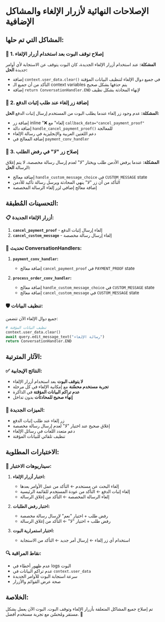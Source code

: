 # الإصلاحات النهائية لأزرار الإلغاء والمشاكل الإضافية

## المشاكل التي تم حلها:

### 🔧 **1. إصلاح توقف البوت بعد استخدام أزرار الإلغاء**
**المشكلة:** عند استخدام أزرار الإلغاء الجديدة، كان البوت يتوقف عن الاستجابة لأي أوامر جديدة
**الحل:** 
- إضافة `context.user_data.clear()` في جميع دوال الإلغاء لتنظيف البيانات المؤقتة
- التأكد من أن جميع الـ context variables يتم حذفها بشكل صحيح
- إضافة `return ConversationHandler.END` لإنهاء المحادثة بشكل نظيف

### 🔧 **2. إضافة زر إلغاء عند طلب إثبات الدفع**
**المشكلة:** عدم وجود زر إلغاء عندما يطلب البوت من المستخدم إرسال إثبات الدفع
**الحل:**
- إضافة زر inline "❌ إلغاء" مع `callback_data="cancel_payment_proof"`
- إضافة دالة `handle_cancel_payment_proof()` للمعالجة
- دعم اللغتين العربية والإنجليزية في رسالة الإلغاء
- إضافة المعالج في `payment_conv_handler`

### 🔧 **3. إصلاح زر "لا" في رفض الطلب**
**المشكلة:** عندما يرفض الأدمن طلب ويختار "لا" لعدم إرسال رسالة مخصصة، لا يتم إغلاق الرسالة
**الحل:**
- إضافة معالج `handle_custom_message_choice` في `CUSTOM_MESSAGE` state
- التأكد من أن زر "لا" ينهي المحادثة ويرسل رسالة تأكيد للأدمن
- إضافة معالج إضافي لزر إلغاء الرسالة المخصصة

## التحسينات المُطبقة:

### 📋 **أزرار الإلغاء الجديدة:**
1. **`cancel_payment_proof`** - إلغاء إرسال إثبات الدفع
2. **`cancel_custom_message`** - إلغاء إرسال رسالة مخصصة

### 🔄 **تحديث ConversationHandlers:**
1. **`payment_conv_handler`:**
   - إضافة معالج `cancel_payment_proof` في `PAYMENT_PROOF` state

2. **`process_order_conv_handler`:**
   - إضافة معالج `handle_custom_message_choice` في `CUSTOM_MESSAGE` state
   - إضافة معالج `cancel_custom_message` في `CUSTOM_MESSAGE` state

### 🛡️ **تنظيف البيانات:**
جميع دوال الإلغاء الآن تتضمن:
```python
# تنظيف البيانات المؤقتة
context.user_data.clear()
await query.edit_message_text("رسالة الإلغاء")
return ConversationHandler.END
```

## الآثار المترتبة:

### ✅ **النتائج الإيجابية:**
- **لا يتوقف البوت** بعد استخدام أزرار الإلغاء
- **تجربة مستخدم محسّنة** مع إمكانية الإلغاء في كل مرحلة
- **عدم تراكم البيانات المؤقتة** في الذاكرة
- **إنهاء صحيح للمحادثات** بدون تداخل

### 🎯 **الميزات الجديدة:**
- زر إلغاء عند طلب إثبات الدفع
- إغلاق صحيح عند اختيار "لا" لعدم إرسال رسالة مخصصة
- دعم متعدد اللغات في رسائل الإلغاء
- تنظيف تلقائي للبيانات المؤقتة

## الاختبارات المطلوبة:

### 🧪 **سيناريوهات الاختبار:**
1. **اختبار أزرار الإلغاء:**
   - إلغاء البحث عن مستخدم ← التأكد من عمل الأوامر بعدها
   - إلغاء إثبات الدفع ← التأكد من عودة المستخدم للقائمة الرئيسية
   - إلغاء الرسالة المخصصة ← التأكد من إغلاق الرسالة

2. **اختبار رفض الطلبات:**
   - رفض طلب + اختيار "نعم" لإرسال رسالة مخصصة
   - رفض طلب + اختيار "لا" ← التأكد من إغلاق الرسالة
   
3. **اختبار استمرارية البوت:**
   - استخدام أي زر إلغاء ← إرسال أمر جديد ← التأكد من الاستجابة

### 🔍 **نقاط المراقبة:**
- عدم ظهور أخطاء في logs البوت
- عدم تراكم البيانات في `context.user_data`
- سرعة استجابة البوت للأوامر الجديدة
- صحة عرض القوائم والأزرار

## الخلاصة:
تم إصلاح جميع المشاكل المتعلقة بأزرار الإلغاء وتوقف البوت. البوت الآن يعمل بشكل مستقر ومُحسّن مع تجربة مستخدم أفضل. 🎉